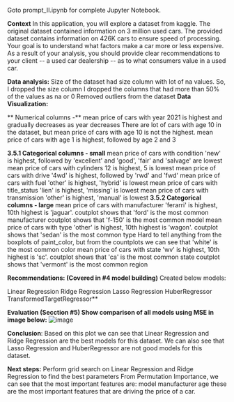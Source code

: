 
Goto prompt_II.ipynb for complete Jupyter Notebook.

**Context**
In this application, you will explore a dataset from kaggle. The original dataset contained information on 3 million used cars. The provided dataset contains information on 426K cars to ensure speed of processing. Your goal is to understand what factors make a car more or less expensive. As a result of your analysis, you should provide clear recommendations to your client -- a used car dealership -- as to what consumers value in a used car.

**Data analysis:**
Size of the dataset had size column with lot of na values. 
So, I dropped the size column
I dropped the columns that had more than 50% of the values as na or 0
Removed outliers from the dataset
**Data Visualization:**
  
**  Numerical columns -**
  mean price of cars with year 2021 is highest and gradually decreases as year decreases
  There are lot of cars with age 10 in the dataset, but mean price of cars with age 10 is not the highest. mean price of cars with age 1 is highest, followed by age 2 and 3

**3.5.1 Categorical columns - small**
  mean price of cars with condition 'new' is highest, followed by 'excellent' and 'good', 'fair' and 'salvage' are lowest
  mean price of cars with cylinders 12 is highest, 5 is lowest
  mean price of cars with drive '4wd' is highest, followed by 'rwd' and 'fwd'
  mean price of cars with fuel 'other' is highest, 'hybrid' is lowest
  mean price of cars with title_status 'lien' is highest, 'missing' is lowest
  mean price of cars with transmission 'other' is highest, 'manual' is lowest
**3.5.2 Categorical columns - large**
  mean price of cars with manufacturer 'ferarri' is highest, 10th highest is 'jaguar'. coutplot shows that 'ford' is the most common manufacturer
  coutplot shows that 'f-150' is the most common model
  mean price of cars with type 'other' is highest, 10th highest is 'wagon'. coutplot shows that 'sedan' is the most common type
  Hard to tell anything from the boxplots of paint_color, but from the countplots we can see that 'white' is the most common color
  mean price of cars with state 'wv' is highest, 10th highest is 'sc'. coutplot shows that 'ca' is the most common state
  coutplot shows that 'vermont' is the most common region

**Recommendations: (Covered in #4 model building)**
  Created below models:

  Linear Regression
  Ridge Regression
  Lasso Regression
  HuberRegressor
  TransformedTargetRegressor**

**Evaluation (Secction #5) Show comparison of all models using MSE in image below:**
![image](https://github.com/user-attachments/assets/857254cb-7e7d-48ac-a9af-066df855d2d0)


**Conclusion**: Based on this plot we can see that Linear Regression and Ridge Regression are the best models for this dataset. We can also see that Lasso Regression and HuberRegressor are not good models for this dataset.

**Next steps:**
Perform grid search on Linear Regression and Ridge Regression to find the best parameters
From Permutation Importance, we can see that the most important features are:
  model
  manufacturer
  age
these are the most important features that are driving the price of a car.
